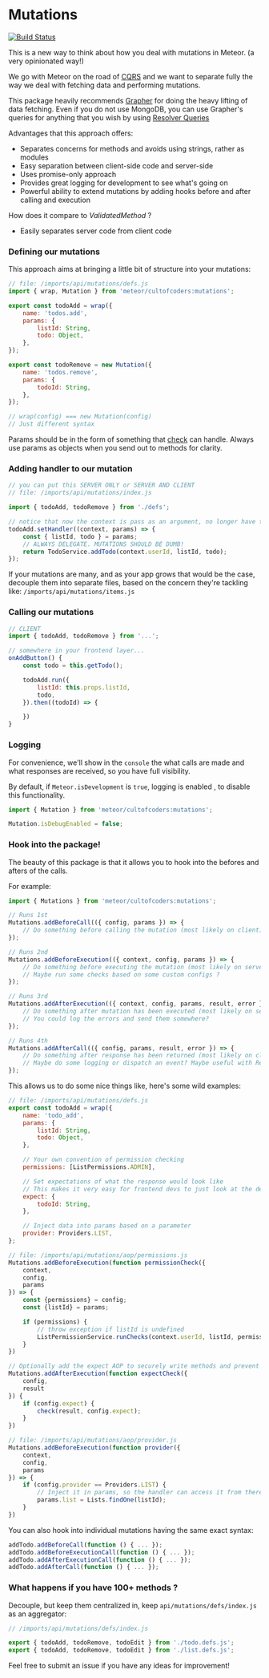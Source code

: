 # Mutations

[![Build Status](https://api.travis-ci.org/cult-of-coders/mutations.svg?branch=master)](https://travis-ci.org/cult-of-coders/mutations)

This is a new way to think about how you deal with mutations in Meteor. (a very opinionated way!)

We go with Meteor on the road of [CQRS](https://martinfowler.com/bliki/CQRS.html) and we want to separate fully
the way we deal with fetching data and performing mutations.

This package heavily recommends [Grapher](https://github.com/cult-of-coders/grapher/issues) for doing the heavy lifting of data fetching. Even if you do not use MongoDB, you can use Grapher's queries for anything that you wish by using [Resolver Queries](https://github.com/cult-of-coders/grapher/blob/master/docs/named_queries.md#resolvers)

Advantages that this approach offers:

*   Separates concerns for methods and avoids using strings, rather as modules
*   Easy separation between client-side code and server-side
*   Uses promise-only approach
*   Provides great logging for development to see what's going on
*   Powerful ability to extend mutations by adding hooks before and after calling and execution

How does it compare to _ValidatedMethod_ ?

*   Easily separates server code from client code

### Defining our mutations

This approach aims at bringing a little bit of structure into your mutations:

```js
// file: /imports/api/mutations/defs.js
import { wrap, Mutation } from 'meteor/cultofcoders:mutations';

export const todoAdd = wrap({
    name: 'todos.add',
    params: {
        listId: String,
        todo: Object,
    },
});

export const todoRemove = new Mutation({
    name: 'todos.remove',
    params: {
        todoId: String,
    },
});

// wrap(config) === new Mutation(config)
// Just different syntax
```

Params should be in the form of something that [check](https://docs.meteor.com/api/check.html) can handle.
Always use params as objects when you send out to methods for clarity.

### Adding handler to our mutation

```js
// you can put this SERVER ONLY or SERVER AND CLIENT
// file: /imports/api/mutations/index.js

import { todoAdd, todoRemove } from './defs';

// notice that now the context is pass as an argument, no longer have to use `this.userId`
todoAdd.setHandler((context, params) => {
    const { listId, todo } = params;
    // ALWAYS DELEGATE. MUTATIONS SHOULD BE DUMB!
    return TodoService.addTodo(context.userId, listId, todo);
});
```

If your mutations are many, and as your app grows that would be the case, decouple them into separate files,
based on the concern they're tackling like: `/imports/api/mutations/items.js`

### Calling our mutations

```js
// CLIENT
import { todoAdd, todoRemove } from '...';

// somewhere in your frontend layer...
onAddButton() {
    const todo = this.getTodo();

    todoAdd.run({
        listId: this.props.listId,
        todo,
    }).then((todoId) => {

    })
}
```

### Logging

For convenience, we'll show in the `console` the what calls are made and what responses are received, so you have full visibility.

By default, if `Meteor.isDevelopment` is `true`, logging is enabled , to disable this functionality.

```js
import { Mutation } from 'meteor/cultofcoders:mutations';

Mutation.isDebugEnabled = false;
```

### Hook into the package!

The beauty of this package is that it allows you to hook into the befores and afters of the calls.

For example:

```js
import { Mutations } from 'meteor/cultofcoders:mutations';

// Runs 1st
Mutations.addBeforeCall(({ config, params }) => {
    // Do something before calling the mutation (most likely on client)
});

// Runs 2nd
Mutations.addBeforeExecution(({ context, config, params }) => {
    // Do something before executing the mutation (most likely on server)
    // Maybe run some checks based on some custom configs ?
});

// Runs 3rd
Mutations.addAfterExecution(({ context, config, params, result, error }) => {
    // Do something after mutation has been executed (most likely on server)
    // You could log the errors and send them somewhere?
});

// Runs 4th
Mutations.addAfterCall(({ config, params, result, error }) => {
    // Do something after response has been returned (most likely on client)
    // Maybe do some logging or dispatch an event? Maybe useful with Redux?
});
```

This allows us to do some nice things like, here's some wild examples:

```js
// file: /imports/api/mutations/defs.js
export const todoAdd = wrap({
    name: 'todo_add',
    params: {
        listId: String,
        todo: Object,
    },

    // Your own convention of permission checking
    permissions: [ListPermissions.ADMIN],

    // Set expectations of what the response would look like
    // This makes it very easy for frontend devs to just look at the def and know how to use this
    expect: {
        todoId: String,
    },

    // Inject data into params based on a parameter
    provider: Providers.LIST,
};
```

```js
// file: /imports/api/mutations/aop/permissions.js
Mutations.addBeforeExecution(function permissionCheck({
    context,
    config,
    params
}) => {
    const {permissions} = config;
    const {listId} = params;

    if (permissions) {
        // throw exception if listId is undefined
        ListPermissionService.runChecks(context.userId, listId, permissions);
    }
})

// Optionally add the expect AOP to securely write methods and prevent from returning bad data
Mutations.addAfterExecution(function expectCheck({
    config,
    result
}) {
    if (config.expect) {
        check(result, config.expect);
    }
})

// file: /imports/api/mutations/aop/provider.js
Mutations.addBeforeExecution(function provider({
    context,
    config,
    params
}) => {
    if (config.provider == Providers.LIST) {
        // Inject it in params, so the handler can access it from there
        params.list = Lists.findOne(listId);
    }
})
```

You can also hook into individual mutations having the same exact syntax:

```js
addTodo.addBeforeCall(function () { ... });
addTodo.addBeforeExecutionCall(function () { ... });
addTodo.addAfterExecutionCall(function () { ... });
addTodo.addAfterCall(function () { ... });
```

### What happens if you have 100+ methods ?

Decouple, but keep them centralized in, keep `api/mutations/defs/index.js` as an aggregator:

```js
// /imports/api/mutations/defs/index.js

export { todoAdd, todoRemove, todoEdit } from './todo.defs.js';
export { todoAdd, todoRemove, todoEdit } from './list.defs.js';
```

Feel free to submit an issue if you have any ideas for improvement!
